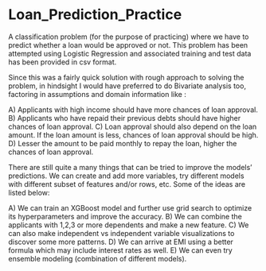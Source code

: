# Loan_Prediction_Practice
A classification problem (for the purpose of practicing) where we have to predict whether a loan would be approved or not.
This problem has been attempted using Logistic Regression and associated training and test data has been provided in csv format.

Since this was a fairly quick solution with rough approach to solving the problem, in hindsight I would have preferred to do Bivariate analysis too, factoring in assumptions and domain information like :

A) Applicants with high income should have more chances of loan approval.
B) Applicants who have repaid their previous debts should have higher chances of loan approval.
C) Loan approval should also depend on the loan amount. If the loan amount is less, chances of loan approval should be high.
D) Lesser the amount to be paid monthly to repay the loan, higher the chances of loan approval.

There are still quite a many things that can be tried to improve the models’ predictions. We can create and add more variables, try different models with different subset of features and/or rows, etc. Some of the ideas are listed below:

A) We can train an XGBoost model and further use grid search to optimize its hyperparameters and improve the accuracy.
B) We can combine the applicants with 1,2,3 or more dependents and make a new feature.
C) We can also make independent vs independent variable visualizations to discover some more patterns.
D) We can arrive at EMI using a better formula which may include interest rates as well.
E) We can even try ensemble modeling (combination of different models).
